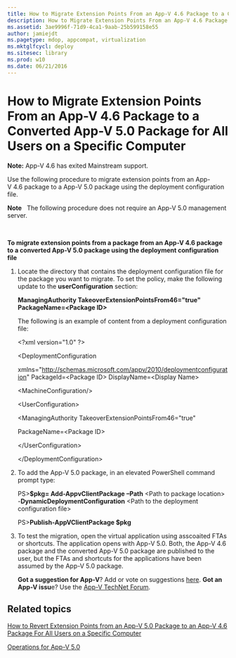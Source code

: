 ```yaml
---
title: How to Migrate Extension Points From an App-V 4.6 Package to a Converted App-V 5.0 Package for All Users on a Specific Computer
description: How to Migrate Extension Points From an App-V 4.6 Package to a Converted App-V 5.0 Package for All Users on a Specific Computer
ms.assetid: 3ae9996f-71d9-4ca1-9aab-25b599158e55
author: jamiejdt
ms.pagetype: mdop, appcompat, virtualization
ms.mktglfcycl: deploy
ms.sitesec: library
ms.prod: w10
ms.date: 06/21/2016
---
```


# How to Migrate Extension Points From an App-V 4.6 Package to a Converted App-V 5.0 Package for All Users on a Specific Computer

**Note:** App-V 4.6 has exited Mainstream support.

Use the following procedure to migrate extension points from an App-V 4.6 package to a App-V 5.0 package using the deployment configuration file.

**Note**  
The following procedure does not require an App-V 5.0 management server.

 

**To migrate extension points from a package from an App-V 4.6 package to a converted App-V 5.0 package using the deployment configuration file**

1.  Locate the directory that contains the deployment configuration file for the package you want to migrate. To set the policy, make the following update to the **userConfiguration** section:

    **ManagingAuthority TakeoverExtensionPointsFrom46="true" PackageName=&lt;Package ID&gt;**

    The following is an example of content from a deployment configuration file:

    &lt;?xml version="1.0" ?&gt;

    &lt;DeploymentConfiguration

    xmlns="http://schemas.microsoft.com/appv/2010/deploymentconfiguration" PackageId=&lt;Package ID&gt; DisplayName=&lt;Display Name&gt;

    &lt;MachineConfiguration/&gt;

    &lt;UserConfiguration&gt;

    &lt;ManagingAuthority TakeoverExtensionPointsFrom46="true"

    PackageName=&lt;Package ID&gt;

    &lt;/UserConfiguration&gt;

    &lt;/DeploymentConfiguration&gt;

2.  To add the App-V 5.0 package, in an elevated PowerShell command prompt type:

    PS&gt;**$pkg= Add-AppvClientPackage** **–Path** &lt;Path to package location&gt; -**DynamicDeploymentConfiguration** &lt;Path to the deployment configuration file&gt;

    PS&gt;**Publish-AppVClientPackage $pkg**

3.  To test the migration, open the virtual application using asscoaited FTAs or shortcuts. The application opens with App-V 5.0. Both, the App-V 4.6 package and the converted App-V 5.0 package are published to the user, but the FTAs and shortcuts for the applications have been assumed by the App-V 5.0 package.

    **Got a suggestion for App-V**? Add or vote on suggestions [here](http://appv.uservoice.com/forums/280448-microsoft-application-virtualization). **Got an App-V issu**e? Use the [App-V TechNet Forum](https://social.technet.microsoft.com/Forums/home?forum=mdopappv).

## Related topics


[How to Revert Extension Points from an App-V 5.0 Package to an App-V 4.6 Package For All Users on a Specific Computer](how-to-revert-extension-points-from-an-app-v-50-package-to-an-app-v-46-package-for-all-users-on-a-specific-computer.md)

[Operations for App-V 5.0](operations-for-app-v-50.md)

 

 





